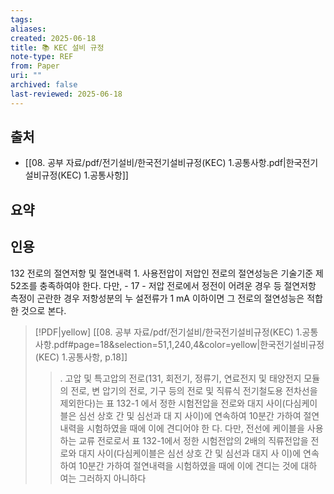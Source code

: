 ```yaml
---
tags:
aliases: 
created: 2025-06-18
title: 📚 KEC 설비 규정
note-type: REF
from: Paper
uri: ""
archived: false
last-reviewed: 2025-06-18
---
```


## 출처
- [[08. 공부 자료/pdf/전기설비/한국전기설비규정(KEC) 1.공통사항.pdf|한국전기설비규정(KEC) 1.공통사항]]

## 요약


## 인용

132 전로의 절연저항 및 절연내력 1. 사용전압이 저압인 전로의 절연성능은 기술기준 제52조를 충족하여야 한다. 다만, - 17 - 저압 전로에서 정전이 어려운 경우 등 절연저항 측정이 곤란한 경우 저항성분의 누 설전류가 1 mA 이하이면 그 전로의 절연성능은 적합한 것으로 본다.

> [!PDF|yellow] [[08. 공부 자료/pdf/전기설비/한국전기설비규정(KEC) 1.공통사항.pdf#page=18&selection=51,1,240,4&color=yellow|한국전기설비규정(KEC) 1.공통사항, p.18]]
> > . 고압 및 특고압의 전로(131, 회전기, 정류기, 연료전지 및 태양전지 모듈의 전로, 변 압기의 전로, 기구 등의 전로 및 직류식 전기철도용 전차선을 제외한다)는 표 132-1 에서 정한 시험전압을 전로와 대지 사이(다심케이블은 심선 상호 간 및 심선과 대 지 사이)에 연속하여 10분간 가하여 절연내력을 시험하였을 때에 이에 견디어야 한 다. 다만, 전선에 케이블을 사용하는 교류 전로로서 표 132-1에서 정한 시험전압의 2배의 직류전압을 전로와 대지 사이(다심케이블은 심선 상호 간 및 심선과 대지 사 이)에 연속하여 10분간 가하여 절연내력을 시험하였을 때에 이에 견디는 것에 대하 여는 그러하지 아니하다
> 
> 